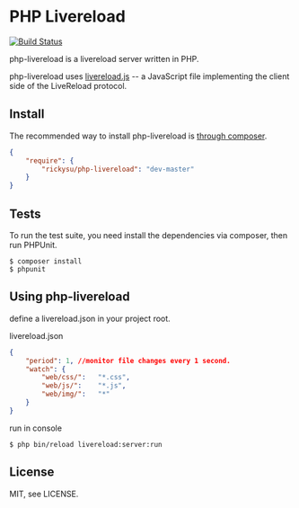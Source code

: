# PHP Livereload

[![Build Status](https://travis-ci.org/RickySu/php-livereload.svg?branch=master)](https://travis-ci.org/RickySu/php-livereload)

php-livereload is a livereload server written in PHP.

php-livereload uses [livereload.js](https://github.com/livereload/livereload-js) -- a JavaScript file implementing the client side of the LiveReload protocol.

## Install

The recommended way to install php-livereload is [through composer](http://getcomposer.org).

```JSON
{
    "require": {
        "rickysu/php-livereload": "dev-master"
    }
}
```

## Tests

To run the test suite, you need install the dependencies via composer, then
run PHPUnit.

    $ composer install
    $ phpunit

## Using php-livereload
define a livereload.json in your project root.

livereload.json
```JSON
{
    "period": 1, //monitor file changes every 1 second.
    "watch": {
        "web/css/":   "*.css",
        "web/js/":    "*.js",
        "web/img/":   "*"
    }
}
```

run in console

```
$ php bin/reload livereload:server:run
```

## License

MIT, see LICENSE.
